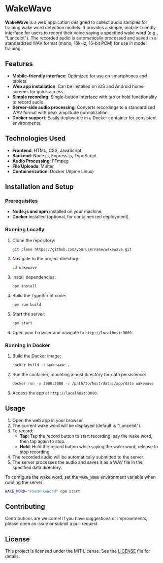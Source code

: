 # WakeWave

**WakeWave** is a web application designed to collect audio samples for training wake word detection models. It provides a simple, mobile-friendly interface for users to record their voice saying a specified wake word (e.g., "Lancelot"). The recorded audio is automatically processed and saved in a standardized WAV format (mono, 16kHz, 16-bit PCM) for use in model training.

## Features
- **Mobile-friendly interface**: Optimized for use on smartphones and tablets.
- **Web app installation**: Can be installed on iOS and Android home screens for quick access.
- **Simple recording**: Single-button interface with tap or hold functionality to record audio.
- **Server-side audio processing**: Converts recordings to a standardized WAV format with peak amplitude normalization.
- **Docker support**: Easily deployable in a Docker container for consistent environments.

## Technologies Used
- **Frontend**: HTML, CSS, JavaScript
- **Backend**: Node.js, Express.js, TypeScript
- **Audio Processing**: FFmpeg
- **File Uploads**: Multer
- **Containerization**: Docker (Alpine Linux)

## Installation and Setup

### Prerequisites
- **Node.js and npm** installed on your machine.
- **Docker** installed (optional, for containerized deployment).

### Running Locally
1. Clone the repository:
   ```bash
   git clone https://github.com/yourusername/wakewave.git
   ```
2. Navigate to the project directory:
   ```bash
   cd wakewave
   ```
3. Install dependencies:
   ```bash
   npm install
   ```
4. Build the TypeScript code:
   ```bash
   npm run build
   ```
5. Start the server:
   ```bash
   npm start
   ```
6. Open your browser and navigate to `http://localhost:3000`.

### Running in Docker
1. Build the Docker image:
   ```bash
   docker build -t wakewave .
   ```
2. Run the container, mounting a host directory for data persistence:
   ```bash
   docker run -p 3000:3000 -v /path/to/host/data:/app/data wakewave
   ```
3. Access the app at `http://localhost:3000`.

## Usage
1. Open the web app in your browser.
2. The current wake word will be displayed (default is "Lancelot").
3. To record:
   - **Tap**: Tap the record button to start recording, say the wake word, then tap again to stop.
   - **Hold**: Hold the record button while saying the wake word, release to stop recording.
4. The recorded audio will be automatically submitted to the server.
5. The server processes the audio and saves it as a WAV file in the specified data directory.

To configure the wake word, set the `WAKE_WORD` environment variable when running the server:
```bash
WAKE_WORD="YourWakeWord" npm start
```

## Contributing
Contributions are welcome! If you have suggestions or improvements, please open an issue or submit a pull request.

## License
This project is licensed under the MIT License. See the [LICENSE](LICENSE) file for details.